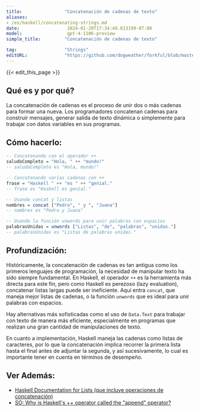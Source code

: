 ```yaml
---
title:                "Concatenación de cadenas de texto"
aliases:
- /es/haskell/concatenating-strings.md
date:                  2024-01-20T17:34:49.613199-07:00
model:                 gpt-4-1106-preview
simple_title:         "Concatenación de cadenas de texto"

tag:                  "Strings"
editURL:              "https://github.com/dogweather/forkful/blob/master/content/es/haskell/concatenating-strings.md"
---
```


{{< edit_this_page >}}

## Qué es y por qué?
La concatenación de cadenas es el proceso de unir dos o más cadenas para formar una nueva. Los programadores concatenan cadenas para construir mensajes, generar salida de texto dinámica o simplemente para trabajar con datos variables en sus programas.

## Cómo hacerlo:
```Haskell
-- Concatenando con el operador ++
saludoCompleto = "Hola, " ++ "mundo!"
-- saludoCompleto es "Hola, mundo!"

-- Concatenando varias cadenas con ++
frase = "Haskell " ++ "es " ++ "genial."
-- frase es "Haskell es genial."

-- Usando concat y listas
nombres = concat ["Pedro", " y ", "Juana"]
-- nombres es "Pedro y Juana"

-- Usando la función unwords para unir palabras con espacios
palabrasUnidas = unwords ["Listas", "de", "palabras", "unidas."]
-- palabrasUnidas es "Listas de palabras unidas."
```

## Profundización:
Históricamente, la concatenación de cadenas es tan antigua como los primeros lenguajes de programación, la necesidad de manipular texto ha sido siempre fundamental. En Haskell, el operador `++` es la herramienta más directa para este fin, pero como Haskell es perezoso (lazy evaluation), concatenar listas largas puede ser ineficiente. Aquí entra `concat`, que maneja mejor listas de cadenas, o la función `unwords` que es ideal para unir palabras con espacios.

Hay alternativas más sofisticadas como el uso de `Data.Text` para trabajar con texto de manera más eficiente, especialmente en programas que realizan una gran cantidad de manipulaciones de texto.

En cuanto a implementación, Haskell maneja las cadenas como listas de caracteres, por lo que la concatenación implica recorrer la primera lista hasta el final antes de adjuntar la segunda, y así sucesivamente, lo cual es importante tener en cuenta en términos de desempeño.

## Ver Además:
- [Haskell Documentation for Lists (que incluye operaciones de concatenación)](https://haskell.org/documentation)
- [SO: Why is Haskell's ++ operator called the "append" operator?](https://stackoverflow.com/questions/30578839/why-is-haskells-operator-called-the-append-operator)
